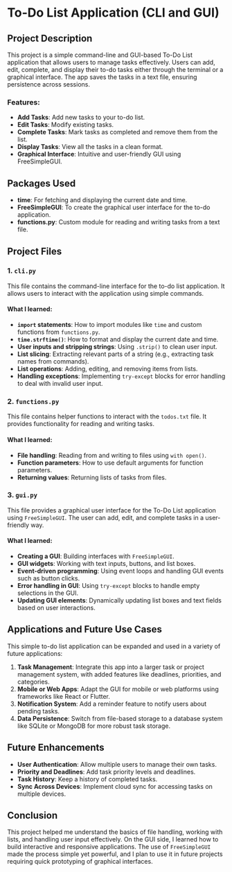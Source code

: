 # To-Do List Application (CLI and GUI)

## Project Description
This project is a simple command-line and GUI-based To-Do List application that allows users to manage tasks effectively. Users can add, edit, complete, and display their to-do tasks either through the terminal or a graphical interface. The app saves the tasks in a text file, ensuring persistence across sessions.

### Features:
- **Add Tasks**: Add new tasks to your to-do list.
- **Edit Tasks**: Modify existing tasks.
- **Complete Tasks**: Mark tasks as completed and remove them from the list.
- **Display Tasks**: View all the tasks in a clean format.
- **Graphical Interface**: Intuitive and user-friendly GUI using FreeSimpleGUI.

## Packages Used
- **time**: For fetching and displaying the current date and time.
- **FreeSimpleGUI**: To create the graphical user interface for the to-do application.
- **functions.py**: Custom module for reading and writing tasks from a text file.

## Project Files
### 1. `cli.py`
This file contains the command-line interface for the to-do list application. It allows users to interact with the application using simple commands.

#### What I learned:
- **`import` statements**: How to import modules like `time` and custom functions from `functions.py`.
- **`time.strftime()`**: How to format and display the current date and time.
- **User inputs and stripping strings**: Using `.strip()` to clean user input.
- **List slicing**: Extracting relevant parts of a string (e.g., extracting task names from commands).
- **List operations**: Adding, editing, and removing items from lists.
- **Handling exceptions**: Implementing `try-except` blocks for error handling to deal with invalid user input.

### 2. `functions.py`
This file contains helper functions to interact with the `todos.txt` file. It provides functionality for reading and writing tasks.

#### What I learned:
- **File handling**: Reading from and writing to files using `with open()`.
- **Function parameters**: How to use default arguments for function parameters.
- **Returning values**: Returning lists of tasks from files.

### 3. `gui.py`
This file provides a graphical user interface for the To-Do List application using `FreeSimpleGUI`. The user can add, edit, and complete tasks in a user-friendly way.

#### What I learned:
- **Creating a GUI**: Building interfaces with `FreeSimpleGUI`.
- **GUI widgets**: Working with text inputs, buttons, and list boxes.
- **Event-driven programming**: Using event loops and handling GUI events such as button clicks.
- **Error handling in GUI**: Using `try-except` blocks to handle empty selections in the GUI.
- **Updating GUI elements**: Dynamically updating list boxes and text fields based on user interactions.

## Applications and Future Use Cases
This simple to-do list application can be expanded and used in a variety of future applications:
1. **Task Management**: Integrate this app into a larger task or project management system, with added features like deadlines, priorities, and categories.
2. **Mobile or Web Apps**: Adapt the GUI for mobile or web platforms using frameworks like React or Flutter.
3. **Notification System**: Add a reminder feature to notify users about pending tasks.
4. **Data Persistence**: Switch from file-based storage to a database system like SQLite or MongoDB for more robust task storage.

## Future Enhancements
- **User Authentication**: Allow multiple users to manage their own tasks.
- **Priority and Deadlines**: Add task priority levels and deadlines.
- **Task History**: Keep a history of completed tasks.
- **Sync Across Devices**: Implement cloud sync for accessing tasks on multiple devices.

## Conclusion
This project helped me understand the basics of file handling, working with lists, and handling user input effectively. On the GUI side, I learned how to build interactive and responsive applications. The use of `FreeSimpleGUI` made the process simple yet powerful, and I plan to use it in future projects requiring quick prototyping of graphical interfaces.
